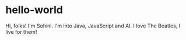 # hello-world

Hi, folks!
I'm Sohini. I'm into Java, JavaScript and AI.
I love The Beatles, I live for them!
